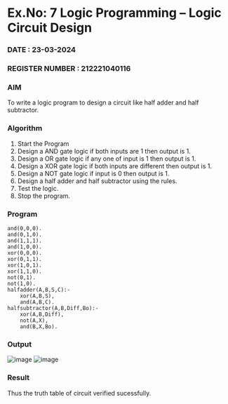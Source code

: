 # Ex.No: 7  Logic Programming –  Logic Circuit Design

### DATE : 23-03-2024 

### REGISTER NUMBER : 212221040116 

### AIM
To write a logic program to design a circuit like half adder and half subtractor.

###  Algorithm
1. Start the Program
2. Design a AND gate logic if both inputs are 1 then output is 1.
3. Design a OR gate logic if any one of input is 1 then output is 1.
4. Design a XOR gate logic if both inputs are different then output is 1.
5. Design a NOT gate logic if input is 0 then output is 1.
6. Design a half adder and half subtractor using the rules.
7. Test the logic.
8. Stop the program.

### Program
```
and(0,0,0).
and(0,1,0).
and(1,1,1).
and(1,0,0).
xor(0,0,0).
xor(0,1,1).
xor(1,0,1).
xor(1,1,0).
not(0,1).
not(1,0).
halfadder(A,B,S,C):-
    xor(A,B,S),
    and(A,B,C).
halfsubtractor(A,B,Diff,Bo):-
    xor(A,B,Diff),
    not(A,X),
    and(B,X,Bo).
```
### Output
![image](https://github.com/NithishThirumalai/AI_Lab_2023-24/assets/114301782/0b10a7e4-a405-4081-8042-acda00080aeb)
![image](https://github.com/NithishThirumalai/AI_Lab_2023-24/assets/114301782/4cccbf80-71a5-4ce2-9e2c-b5ae6a149d5e)

### Result
Thus the truth table of circuit verified sucessfully.

